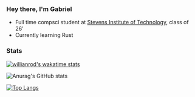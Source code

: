 ### Hey there, I'm Gabriel

- Full time compsci student at [Stevens Institute of Technology](https://www.stevens.edu/), class of 26'
- Currently learning Rust

### Stats

<!---
<a href="https://wakatime.com/@GabrielDTB">
  <img align="center" src="https://github-readme-stats.vercel.app/api/wakatime?username=GabrielDTB&theme=onedark&layout=compact&custom_title=This%20Week%20in%20Code" /> 
</a>
<a href="https://github.com/GabrielDTB">
  <img align="center" src="https://github-readme-stats.vercel.app/api?username=GabrielDTB&count_private=true&custom_title=My%20GitHub%20Stats&hide=stars,contribs&theme=onedark&show_icons=true" />
</a>
<a href="https://github.com/GabrielDTB?tab=repositories">
  <img align="center" src="https://github-readme-stats.vercel.app/api/top-langs/?username=GabrielDTB&exclude_repo=linux-configs&langs_count=3&theme=onedark" />
</a>
--->

[![willianrod's wakatime stats](https://github-readme-stats.vercel.app/api/wakatime?username=GabrielDTB&layout=compact&custom_title=This%20Week%20in%20Code&theme=onedark)](https://github.com/anuraghazra/github-readme-stats)

![Anurag's GitHub stats](https://github-readme-stats.vercel.app/api?username=GabrielDTB&count_private=true&custom_title=My%20GitHub%20Stats&hide=stars,contribs&theme=onedark&show_icons=true)

[![Top Langs](https://github-readme-stats.vercel.app/api/top-langs/?username=GabrielDTB&exclude_repo=linux-configs&langs_count=3&theme=onedark)](https://github.com/anuraghazra/github-readme-stats)
